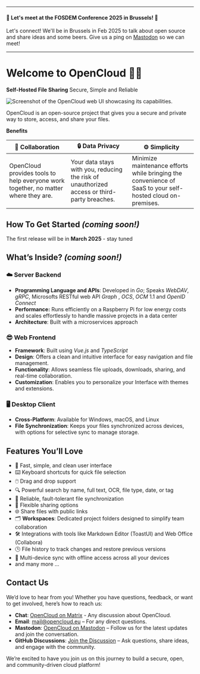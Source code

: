 ------

 #### 🍺 Let's meet at the FOSDEM Conference 2025 in Brussels! 🍺 
Let's connect! We'll be in Brussels in Feb 2025 to talk about open source and share ideas and some beers. Give us a ping on [Mastodon](https://social.opencloud.eu/@OpenCloud) so we can meet!

------

# Welcome to OpenCloud 👋🏼

**Self-Hosted File Sharing**
Secure, Simple and Reliable

![Screenshot of the OpenCloud web UI showcasing its capabilities.](https://raw.githubusercontent.com/opencloud-eu/.github/refs/heads/main/profile/web-ui-gallery-view-optimized.jpg)

OpenCloud is an open-source project that gives you a secure and private way to store, access, and share your files.

**Benefits**

| 🤝 **Collaboration**               | 🔒 **Data Privacy**              | ⚙️ **Simplicity**                          |
|------------------------------------|----------------------------------|--------------------------------------------|
| OpenCloud provides tools to help everyone work together, no matter where they are. | Your data stays with you, reducing the risk of unauthorized access or third-party breaches. | Minimize maintenance efforts while bringing the convenience of SaaS to your self-hosted cloud on-premises. |


## How To Get Started _(coming soon!)_

The first release will be in **March 2025** - stay tuned

## What’s Inside? _(coming soon!)_

### ☁️ Server Backend

- **Programming Language and APIs**: Developed in _Go_; Speaks _WebDAV_, _gRPC_, Microsofts RESTful web API _Graph_ , _OCS_, _OCM_ 1.1 and _OpenID Connect_  
- **Performance:** Runs efficiently on a Raspberry Pi for low energy costs and scales effortlessly to handle massive projects in a data center
- **Architecture**: Built with a microservices approach


### 😎 Web Frontend

- **Framework**: Built using _Vue.js_ and _TypeScript_
- **Design**: Offers a clean and intuitive interface for easy navigation and file management.
- **Functionality**: Allows seamless file uploads, downloads, sharing, and real-time collaboration.
- **Customization**: Enables you to personalize your Interface  with themes and extensions.

### 🖥️ Desktop Client

- **Cross-Platform**: Available for Windows, macOS, and Linux
- **File Synchronization**: Keeps your files synchronized across devices, with options for selective sync to manage storage.

## Features You’ll Love

- 🚀 Fast, simple, and clean user interface  
- ⌨️ Keyboard shortcuts for quick file selection  
- 🖱️ Drag and drop support
- 🔍 Powerful search by name, full text, OCR, file type, date, or tag 
- 🔄 Reliable, fault-tolerant file synchronization  
- 🔗 Flexible sharing options  
- 🌐 Share files with public links  
- 🗂️ **Workspaces**: Dedicated project folders designed to simplify team collaboration
- 🛠️ Integrations with tools like Markdown Editor (ToastUI) and Web Office (Collabora)  
- 🕒 File history to track changes and restore previous versions  
- 📱 Multi-device sync with offline access across all your devices  
- and many more ...



## Contact Us

We’d love to hear from you! Whether you have questions, feedback, or want to get involved, here’s how to reach us:

- **Chat**: [OpenCloud on Matrix](https://matrix.to/#/#opencloud:matrix.org) - Any discussion about OpenCloud.
- **Email**: [mail@opencloud.eu](mailto:mail@opencloud.eu) – For any direct questions.
- **Mastodon**: [OpenCloud on Mastodon](https://social.opencloud.eu/@OpenCloud) – Follow us for the latest updates and join the conversation.
- **GitHub Discussions**: [Join the Discussion](https://github.com/orgs/opencloud-eu/discussions) – Ask questions, share ideas, and engage with the community.

We’re excited to have you join us on this journey to build a secure, open, and community-driven cloud platform!
